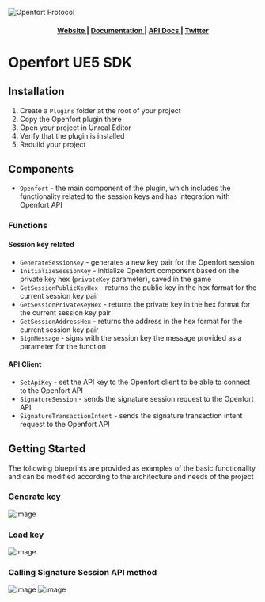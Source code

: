 ![Openfort Protocol][banner-image]

<div align="center">
  <h4>
    <a href="https://www.openfort.xyz/">
      Website
    </a>
    <span> | </span>
    <a href="https://www.openfort.xyz/docs">
      Documentation
    </a>
    <span> | </span>
    <a href="https://www.openfort.xyz/docs/api">
      API Docs
    </a>
    <span> | </span>
    <a href="https://twitter.com/openfortxyz">
      Twitter
    </a>
  </h4>
</div>

[banner-image]: .github/img/OpenfortRed.png

# Openfort UE5 SDK

## Installation
1. Create a `Plugins` folder at the root of your project
2. Copy the Openfort plugin there
3. Open your project in Unreal Editor
4. Verify that the plugin is installed
5. Reduild your project

## Components
* `Openfort` - the main component of the plugin, which includes the functionality related to the session keys and has integration with Openfort API

### Functions

#### Session key related
* `GenerateSessionKey` - generates a new key pair for the Openfort session
* `InitializeSessionKey` - initialize Openfort component based on the private key hex (`privateKey` parameter), saved in the game
* `GetSessionPublicKeyHex` - returns the public key in the hex format for the current session key pair
* `GetSessionPrivateKeyHex` - returns the private key in the hex format for the current session key pair
* `GetSessionAddressHex` - returns the address in the hex format for the current session key pair
* `SignMessage` - signs with the session key the message provided as a parameter for the function

#### API Client
* `SetApiKey` - set the API key to the Openfort client to be able to connect to the Openfort API
* `SignatureSession` - sends the signature session request to the Openfort API
* `SignatureTransactionIntent` - sends the signature transaction intent request to the Openfort API


## Getting Started

The following blueprints are provided as examples of the basic functionality and can be modified according to the architecture and needs of the project

### Generate key
![image](https://github.com/openfort-xyz/openfort-unreal-engine/assets/58430932/0a8377ff-0eff-4fba-b04e-e0ba8c4d64b9)

### Load key
![image](https://github.com/openfort-xyz/openfort-unreal-engine/assets/58430932/6af3b9fb-8243-4dba-8df2-f3899878c279)

### Calling Signature Session API method
![image](https://github.com/openfort-xyz/openfort-unreal-engine/assets/58430932/ef83f86f-c50d-4628-a00e-c8b68cb58744)
![image](https://github.com/openfort-xyz/openfort-unreal-engine/assets/58430932/8848af40-2c0e-4669-9c28-532bbc2bb204)


